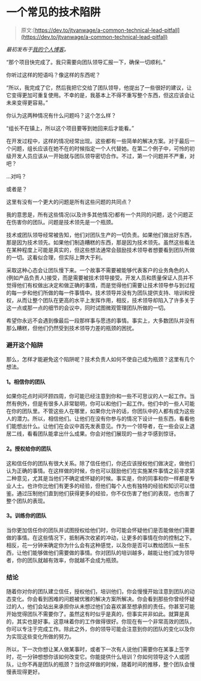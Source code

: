 # 一个常见的技术陷阱

> 原文:[https://dev.to/jtvanwage/a-common-technical-lead-pitfall](https://dev.to/jtvanwage/a-common-technical-lead-pitfall)

*最初发布于[我的个人博客](https://vdubinatorcoder.blogspot.com/2017/09/a-common-technical-lead-pitfall.html)。*

“那个项目快完成了。我只需要向团队领导汇报一下，确保一切顺利。”

你听过这样的短语吗？像这样的东西呢？

“所以，我完成了它，然后我把它交给了团队领导，他提出了一些很好的建议，让它变得更加可重复使用。不幸的是，我基本上不得不重写整个东西，但这应该会让未来变得更容易。”

你认为这两种情况有什么问题吗？这个怎么样？

“组长不在镇上，所以这个项目要等到她回来后才能看。”

在开发过程中，这样的情况经常出现。这些都有一些简单的解决方案。对于最后一个问题，组长应该在她不在的时候指定一个人代替她。在第二个例子中，可怜的初级开发人员应该从一开始就与团队领导密切合作。不过，第一个问题并不严重，对吧？

...对吗？

或者是？

这里有没有一个更大的问题是所有这些问题的共同点？

我的意思是，所有这些情况(以及许多其他情况)都有一个共同的问题，这个问题正在伤害你的团队。问题是技术领先是一个瓶颈。

技术或团队领导经常被告知，他们对团队生产的一切负责。如果他们做出好东西，那是因为技术领先。如果他们制造糟糕的东西，那是因为技术领先。虽然这些看法在某种程度上可能是真实的，但这些想法通常会鼓励技术领导者想要看到团队所做的一切。这看似合理，但实际上弊大于利。

采取这种心态会让团队慢下来。一个故事不需要被能够代表客户的业务角色的人(例如产品负责人)接受，而是需要被技术领导接受。开发人员和质量保证人员并不觉得他们有权做出决定和做正确的事情，而是觉得他们需要让技术领导参与到过程的每一步和他们所做的每一件事情中。技术领导并没有为团队提供支持、培训和授权，从而让整个团队在更高的水平上发挥作用，相反，技术领导却陷入了许多关于这一点或那一点的细节的会议中，同时试图微观管理团队所做的一切。

希望你永远不会遇到像最后一段那样事与愿违的事情。事实上，大多数团队并没有那么糟糕，但他们仍然受到技术领导力差的瓶颈的困扰。

### 避开这个陷阱

那么，怎样才能避免这个陷阱呢？技术负责人如何不使自己成为瓶颈？这里有几个想法。

#### 1。相信你的团队

如果你花点时间环顾四周，你可能已经注意到你和一些不可思议的人一起工作。当然有例外，但是有很多人非常聪明，你可以和他们一起工作。他们中的一些人可能在你的团队里。不管这些人在哪里，如果你允许的话，你团队中的人都有成为这些人的潜力。所以，相信他们。让他们在没有你参与的情况下设计一些东西，看看他们能想出什么。让他们在会议中首先发表意见。作为一个领导者，在一些会议上退居二线，看看团队能拿出什么成果。你会对他们展现的一些才华感到惊讶。

#### 2。授权给你的团队

这和信任你的团队有很大关系。除了信任他们，你还应该授权他们做决定，做他们认为正确的事情。在这样做的时候，你也可以鼓励他们在实施某件事情之前寻求第二种意见，尤其是当他们不确定或怀疑的时候。事实是，你的同事和你一样都是专业人士。也许你比他们有更多的经验，但他们每个人也有独特的经验和知识可以借鉴。通过压制他们直到他们获得更多的经验，你不仅伤害了他们的表现，也伤害了整个团队的表现。

#### 3。训练你的团队

当你更加信任你的团队并试图授权给他们时，你可能会怀疑他们是否能做他们需要做的事情。在这些情况下，抵制再次收紧的冲动，让更多的事情在你的控制之下。相反，花一分钟来确定你为什么会有这种感觉，以及你是否可以教给团队一些东西，让他们能够做他们需要做的事情。你对团队的培训越多，越能让他们成为领导者，你的团队就越有效率，你就越不会成为瓶颈。

### 结论

随着你对你的团队建立信任，授权他们，培训他们，你会慢慢开始注意到团队的动态变化。你会看到困难的问题被优雅的解决方案所解决。你会看到那些你曾经怀疑过的人，他们会站出来承担你从未想过他们会喜欢甚至想承担的责任。你甚至可能开始觉得团队不需要你了。虽然这有时似乎是真的，但事实并非如此。就算是真的，其实也是好事。这意味着你的工作做得很好。你现在有一个非常高效的团队，你可以专注于完成工作。除此之外，你的领导可能会注意到你的团队的变化以及你为实现这些变化所做的努力。

所以，下一次你想让某人做某事时，或者下一次有人说他们需要你在某事上签字时，花一分钟想想你该如何改变它。你能提供什么培训？你如何领导这个人或团队，让你不再是团队的瓶颈？当你这样做的时候，随着时间的推移，整个团队会慢慢表现得更好。